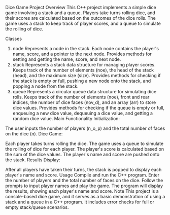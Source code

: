 Dice Game Project
Overview
This C++ project implements a simple dice game involving a stack and a queue. Players take turns rolling dice, and their scores are calculated based on the outcomes of the dice rolls. The game uses a stack to keep track of player scores, and a queue to simulate the rolling of dice.

Classes
1. node
Represents a node in the stack.
Each node contains the player's name, score, and a pointer to the next node.
Provides methods for setting and getting the name, score, and next node.
2. stack
Represents a stack data structure for managing player scores.
Keeps track of the number of elements (noe), the head of the stack (head), and the maximum size (size).
Provides methods for checking if the stack is empty or full, pushing a new node onto the stack, and popping a node from the stack.
3. queue
Represents a circular queue data structure for simulating dice rolls.
Keeps track of the number of elements (noe), front and rear indices, the number of dice faces (nov_d), and an array (arr) to store dice values.
Provides methods for checking if the queue is empty or full, enqueuing a new dice value, dequeuing a dice value, and getting a random dice value.
Main Functionality
Initialization:

The user inputs the number of players (n_o_p) and the total number of faces on the dice (n).
Dice Game:

Each player takes turns rolling the dice.
The game uses a queue to simulate the rolling of dice for each player.
The player's score is calculated based on the sum of the dice values.
The player's name and score are pushed onto the stack.
Results Display:

After all players have taken their turns, the stack is popped to display each player's name and score.
Usage
Compile and run the C++ program.
Enter the number of players and the total number of faces on the dice.
Follow the prompts to input player names and play the game.
The program will display the results, showing each player's name and score.
Note
This project is a console-based dice game, and it serves as a basic demonstration of using a stack and a queue in a C++ program.
It includes error checks for full or empty stack/queue scenarios.
